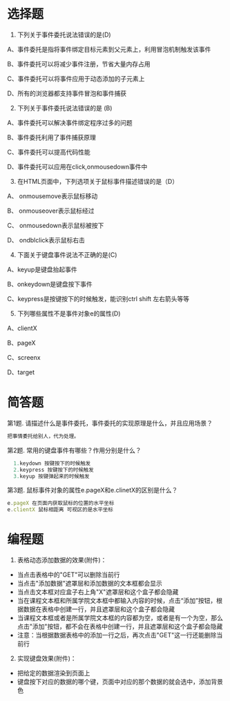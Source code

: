 # 选择题

1. 下列关于事件委托说法错误的是(D)

  A、事件委托是指将事件绑定目标元素到父元素上，利用冒泡机制触发该事件 

  B、事件委托可以将减少事件注册，节省大量内存占用

  C、事件委托可以将事件应用于动态添加的子元素上

  D、所有的浏览器都支持事件冒泡和事件捕获

2. 下列关于事件委托说法错误的是 (B)

  A、事件委托可以解决事件绑定程序过多的问题

  B、事件委托利用了事件捕获原理

  C、事件委托可以提高代码性能

  D、事件委托可以应用在click,onmousedown事件中

3. 在HTML页面中，下列选项关于鼠标事件描述错误的是（D）

  A、 onmousemove表示鼠标移动

  B、 onmouseover表示鼠标经过

  C、 onmousedown表示鼠标被按下

  D、 ondblclick表示鼠标右击

4. 下面关于键盘事件说法不正确的是(C)

  A、keyup是键盘抬起事件

  B、onkeydown是键盘按下事件

  C、keypress是按键按下的时候触发，能识别ctrl shift 左右箭头等等

5. 下列哪些属性不是事件对象e的属性(D)

  A、clientX

  B、pageX

  C、screenx

  D、target


# 简答题

第1题. 请描述什么是事件委托，事件委托的实现原理是什么，并且应用场景？

```js
把事情委托给别人，代为处理。
```
第2题. 常用的键盘事件有哪些？作用分别是什么？

```js
  1.keydown 按键按下的时候触发
  2.keypress 按键按下的时候触发 
  3.keyup 按键弹起来的时候触发
```
第3题.  鼠标事件对象的属性e.pageX和e.clinetX的区别是什么？

```js
e.pageX 在页面内获取鼠标的位置的水平坐标
e.clientX 鼠标相距离 可视区的是水平坐标
```


# 编程题

1. 表格动态添加数据的效果(附件)：
 - 当点击表格中的"GET"可以删除当前行
 - 当点击"添加数据"遮罩层和添加数据的文本框都会显示
 - 当点击文本框对应盒子右上角"X"遮罩层和这个盒子都会隐藏
 - 当在课程文本框和所属学院文本框中都输入内容的时候，点击“添加”按钮，根据数据在表格中创建一行，并且遮罩层和这个盒子都会隐藏
 - 当课程文本框或者是所属学院文本框的内容都为空，或者是有一个为空，那么点击"添加"按钮，都不会在表格中创建一行，并且遮罩层和这个盒子都会隐藏
 - 注意：当根据数据表格中的添加一行之后，再次点击"GET"这一行还能删除当前行

2. 实现键盘效果(附件)：
 - 把给定的数据渲染到页面上
 - 键盘按下对应的数据的哪个键，页面中对应的那个数据的就会选中，添加背景色